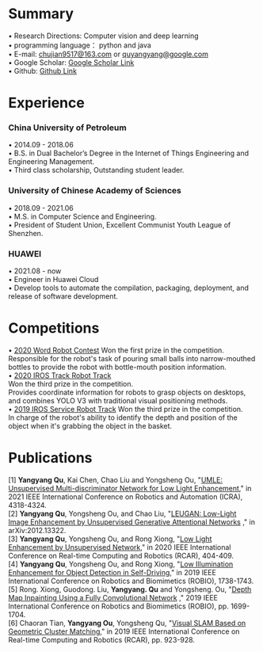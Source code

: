 # Summary  
• Research Directions: Computer vision and deep learning    
• programming language： python and java  
• E-mail: chujian9517@163.com or quyangyang@google.com  
• Google Scholar: [Google Scholar Link](https://scholar.google.com/citations?hl=zh-CN&user=JzRU1eEAAAAJ)  
• Github: [Github Link](https://github.com/nameCody)
# Experience

### China University of Petroleum    
• 2014.09 - 2018.06  
• B.S. in Dual Bachelor’s Degree in the Internet of Things Engineering and Engineering Management.   
• Third class scholarship, Outstanding student leader.    

### University of Chinese Academy of Sciences   
• 2018.09 - 2021.06     
• M.S. in Computer Science and Engineering.   
• President of Student Union, Excellent Communist Youth League of Shenzhen.  

### HUAWEI 
• 2021.08 - now  
• Engineer in Huawei Cloud    
• Develop tools to automate the compilation, packaging, deployment, and release of software development.  

# Competitions  
• [2020 Word Robot Contest](http://2018.worldrobotconference.com/html/jiqirendasai/chengji/2020/)
  Won the first prize in the competition.
  Responsible for the robot's task of pouring small balls into narrow-mouthed bottles to provide the robot with bottle-mouth position information.  
• [2020 IROS Track Robot Track](https://rpal.cse.usf.edu/competition_iros2020/)  
  Won the third prize in the competition.  
  Provides coordinate information for robots to grasp objects on desktops, and combines YOLO V3 with traditional visual positioning methods.   
• [2019 IROS Service Robot Track](https://rpal.cse.usf.edu/competition_iros2019/)
  Won the third prize in the competition.  
  In charge of the robot's ability to identify the depth and position of the object when it's grabbing the object in the basket.  
 
# Publications

[1]  **Yangyang Qu**, Kai Chen, Chao Liu and Yongsheng Ou, "[UMLE: Unsupervised Multi-discriminator Network for Low Light Enhancement](https://ieeexplore.ieee.org/abstract/document/9561051)," in 2021 IEEE International Conference on Robotics and Automation (ICRA), 4318-4324.   
[2]  **Yangyang Qu**, Yongsheng Ou, and Chao Liu, "[LEUGAN: Low-Light Image Enhancement by Unsupervised Generative Attentional Networks](https://arxiv.org/abs/2012.13322)
," in arXiv:2012.13322.   
[3] **Yangyang Qu**, Yongsheng Ou, and Rong Xiong, "[Low Light Enhancement by Unsupervised Network](https://ieeexplore.ieee.org/abstract/document/9303267),"  in 2020 IEEE International Conference on Real-time Computing and Robotics (RCAR), 404-409.   
[4] **Yangyang Qu**, Yongsheng Ou, and Rong Xiong, "[Low Illumination Enhancement for Object Detection in Self-Driving](https://ieeexplore.ieee.org/abstract/document/8961471)," in 2019 IEEE International Conference on Robotics and Biomimetics (ROBIO), 1738-1743.  
[5] Rong. Xiong, Guodong. Liu, **Yangyang. Qu** and Yongsheng. Ou, "[Depth Map Inpainting Using a Fully Convolutional Network](https://ieeexplore.ieee.org/abstract/document/8961820) ," 2019 IEEE International Conference on Robotics and Biomimetics (ROBIO), pp. 1699-1704.  
[6] Chaoran Tian, **Yangyang Ou**, Yongsheng Qu, "[Visual SLAM Based on Geometric Cluster Matching](https://ieeexplore.ieee.org/abstract/document/9044135)," in 2019 IEEE International Conference on Real-time Computing and Robotics (RCAR), pp. 923-928.    
